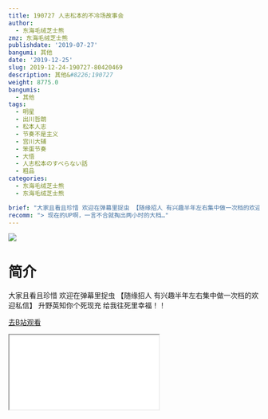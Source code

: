 ```yaml
---
title: 190727 人志松本的不冷场故事会
author:
  - 东海毛绒芝士熊
zmz: 东海毛绒芝士熊
publishdate: '2019-07-27'
bangumi: 其他
date: '2019-12-25'
slug: 2019-12-24-190727-80420469
description: 其他&#8226;190727
weight: 8775.0
bangumis:
  - 其他
tags:
  - 明星
  - 出川哲朗
  - 松本人志
  - 节奏不是主义
  - 宫川大辅
  - 笨蛋节奏
  - 大悟
  - 人志松本のすべらない話
  - 粗品
categories:
  - 东海毛绒芝士熊
  - 东海毛绒芝士熊

brief: "大家且看且珍惜 欢迎在弹幕里捉虫 【随缘招人 有兴趣半年左右集中做一次档的欢迎私信】 升野英知你个死现充 给我往死里幸福！！"
recomm: "> 现在的UP啊，一言不合就掏出两小时的大档…"
---
```

![](https://raw.githubusercontent.com/tcgriffith/owaraisite/master/static/tmpimg/52b7dcc9bc50b41faff6c84b9e076ad7c6b1e2bd.jpg.480.jpg)
# 简介  
大家且看且珍惜
欢迎在弹幕里捉虫
【随缘招人 有兴趣半年左右集中做一次档的欢迎私信】
升野英知你个死现充 给我往死里幸福！！  

[去B站观看](https://www.bilibili.com/video/av80420469/)
<div class ="resp-container"><iframe class="testiframe" src="//player.bilibili.com/player.html?aid=80420469"", scrolling="no", allowfullscreen="true" > </iframe></div> 
